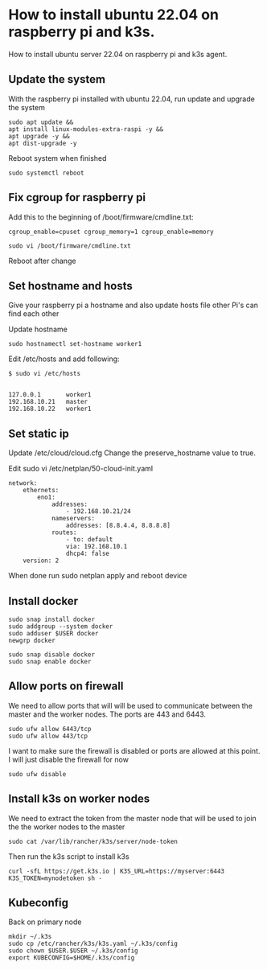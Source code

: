 # How to install ubuntu 22.04 on raspberry pi and k3s.

How to install ubuntu server 22.04 on raspberry pi and k3s agent.

## Update the system

With the raspberry pi installed with ubuntu 22.04, run update and upgrade the system

```
sudo apt update && 
apt install linux-modules-extra-raspi -y &&
apt upgrade -y &&
apt dist-upgrade -y
```

Reboot system when finished

```
sudo systemctl reboot
```

## Fix cgroup for raspberry pi

Add this to the beginning of /boot/firmware/cmdline.txt:

```
cgroup_enable=cpuset cgroup_memory=1 cgroup_enable=memory
```

```
sudo vi /boot/firmware/cmdline.txt
```

Reboot after change

## Set hostname and hosts

Give your raspberry pi a hostname and also update hosts file other Pi's can find each other

Update hostname

```
sudo hostnamectl set-hostname worker1
```

Edit /etc/hosts and add following:

```
$ sudo vi /etc/hosts


127.0.0.1       worker1
192.168.10.21   master
192.168.10.22   worker1
```

## Set static ip

Update /etc/cloud/cloud.cfg
Change the preserve_hostname value to true.

Edit sudo vi /etc/netplan/50-cloud-init.yaml

```
network:
    ethernets:
        eno1:
            addresses:
                - 192.168.10.21/24
            nameservers:
                addresses: [8.8.4.4, 8.8.8.8]            
            routes:
                - to: default
                via: 192.168.10.1
                dhcp4: false
    version: 2
```

When done run sudo netplan apply and reboot device

## Install docker

```
sudo snap install docker
sudo addgroup --system docker
sudo adduser $USER docker
newgrp docker

sudo snap disable docker
sudo snap enable docker
```


## Allow ports on firewall

We need to allow ports that will will be used to communicate between the master and the worker nodes. The ports are 443 and 6443.

```
sudo ufw allow 6443/tcp
sudo ufw allow 443/tcp
```

I want to make sure the firewall is disabled or ports are allowed at this point. I will just disable the firewall for now

```
sudo ufw disable
```

## Install k3s on worker nodes

We need to extract the token from the master node that will be used to join the the worker nodes to the master

```
sudo cat /var/lib/rancher/k3s/server/node-token
```

Then run the k3s script to install k3s

```
curl -sfL https://get.k3s.io | K3S_URL=https://myserver:6443 K3S_TOKEN=mynodetoken sh -
```


## Kubeconfig

Back on primary node

```
mkdir ~/.k3s
sudo cp /etc/rancher/k3s/k3s.yaml ~/.k3s/config
sudo chown $USER.$USER ~/.k3s/config
export KUBECONFIG=$HOME/.k3s/config
```
